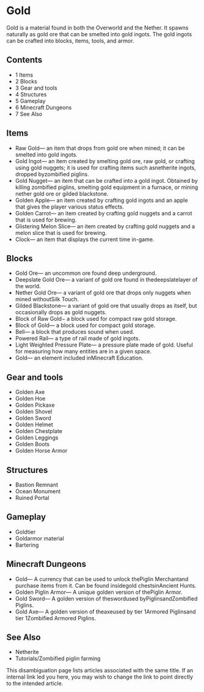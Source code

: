 # Gold
Gold is a material found in both the Overworld and the Nether. It spawns naturally as gold ore that can be smelted into gold ingots. The gold ingots can be crafted into blocks, items, tools, and armor.

## Contents
- 1 Items
- 2 Blocks
- 3 Gear and tools
- 4 Structures
- 5 Gameplay
- 6 Minecraft Dungeons
- 7 See Also

## Items
- Raw Gold— an item that drops from gold ore when mined; it can be smelted into gold ingots.
- Gold Ingot— an item created by smelting gold ore, raw gold, or crafting using gold nuggets; it is used for crafting items such asnetherite ingots, dropped byzombified piglins.
- Gold Nugget— an item that can be crafted into a gold ingot. Obtained by killing zombified piglins, smelting gold equipment in a furnace, or mining nether gold ore or gilded blackstone.
- Golden Apple— an item created by crafting gold ingots and an apple that gives the player various status effects.
- Golden Carrot— an item created by crafting gold nuggets and a carrot that is used for brewing.
- Glistering Melon Slice— an item created by crafting gold nuggets and a melon slice that is used for brewing.
- Clock— an item that displays the current time in-game.

## Blocks
- Gold Ore— an uncommon ore found deep underground.
- Deepslate Gold Ore— a variant of gold ore found in thedeepslatelayer of the world.
- Nether Gold Ore— a variant of gold ore that drops only nuggets when mined withoutSilk Touch.
- Gilded Blackstone— a variant of gold ore that usually drops as itself, but occasionally drops as gold nuggets.
- Block of Raw Gold− a block used for compact raw gold storage.
- Block of Gold— a block used for compact gold storage.
- Bell— a block that produces sound when used.
- Powered Rail— a type of rail made of gold ingots.
- Light Weighted Pressure Plate— a pressure plate made of gold. Useful for measuring how many entities are in a given space.
- Gold— an element included inMinecraft Education.

## Gear and tools
- Golden Axe
- Golden Hoe
- Golden Pickaxe
- Golden Shovel
- Golden Sword
- Golden Helmet
- Golden Chestplate
- Golden Leggings
- Golden Boots
- Golden Horse Armor

## Structures
- Bastion Remnant
- Ocean Monument
- Ruined Portal

## Gameplay
- Goldtier
- Goldarmor material
- Bartering

## Minecraft Dungeons
- Gold— A currency that can be used to unlock thePiglin Merchantand purchase items from it. Can be found insidegold chestsinAncient Hunts.
- Golden Piglin Armor— A unique golden version of thePiglin Armor.
- Gold Sword— A golden version of theswordused byPiglinsandZombified Piglins.
- Gold Axe— A golden version of theaxeused by tier 1Armored Piglinsand tier 1Zombified Armored Piglins.

## See Also
- Netherite
- Tutorials/Zombified piglin farming

 This disambiguation page lists articles associated with the same title. If an internal link led you here, you may wish to change the link to point directly to the intended article.

